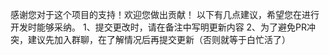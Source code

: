 感谢您对于这个项目的支持！欢迎您做出贡献！
以下有几点建议，希望您在进行开发时能够采纳。
1、提交更改时，请在备注中写明更新内容
2、为了避免PR冲突，建议先加入群聊，在了解情况后再提交更新（否则就等于白忙活了）
